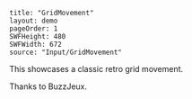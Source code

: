 ```
title: "GridMovement"
layout: demo
pageOrder: 1
SWFHeight: 480
SWFWidth: 672
source: "Input/GridMovement"
```

This showcases a classic retro grid movement.

Thanks to BuzzJeux.